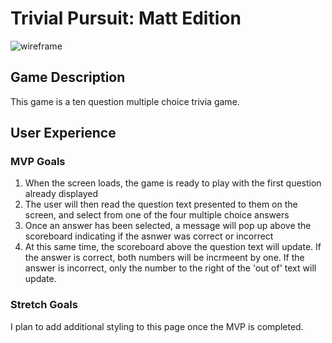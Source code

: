 # Trivial Pursuit: Matt Edition

![wireframe](https://i.imgur.com/hdFeLuz.png)

## Game Description
This game is a ten question multiple choice trivia game.

## User Experience
### MVP Goals
<ol>
<li>When the screen loads, the game is ready to play with the first question already displayed</li>
<li>The user will then read the question text presented to them on the screen, and select from one of the four multiple choice answers</li>
<li>Once an answer has been selected, a message will pop up above the scoreboard indicating if the asnwer was correct or incorrect</li>
<li>At this same time, the scoreboard above the question text will update. If the answer is correct, both numbers will be incrmeent by one. If the answer is incorrect, only the number to the right of the 'out of' text will update.</li>
</ol>

### Stretch Goals
I plan to add additional styling to this page once the MVP is completed.



